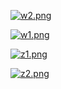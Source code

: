 



[![w2.png](https://i.loli.net/2019/08/01/5d4296ee1f24080165.png)](https://i.loli.net/2019/08/01/5d4296ee1f24080165.png)

[![w1.png](https://i.loli.net/2019/08/01/5d4296bc6caa838588.png)](https://i.loli.net/2019/08/01/5d4296bc6caa838588.png)

[![z1.png](https://i.loli.net/2019/08/01/5d4297603ea1051009.png)](https://i.loli.net/2019/08/01/5d4297603ea1051009.png)

[![z2.png](https://i.loli.net/2019/08/01/5d42977dcc3fb66306.png)](https://i.loli.net/2019/08/01/5d42977dcc3fb66306.png)
